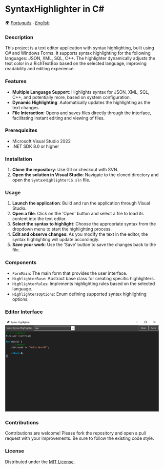 # SyntaxHighlighter in C#

🌍 *[Português](README.md) ∙ [English](README_en.md)*

### Description
This project is a text editor application with syntax highlighting, built using C# and Windows Forms. It supports syntax highlighting for the following languages: JSON, XML, SQL, C++. The highlighter dynamically adjusts the text color in a RichTextBox based on the selected language, improving readability and editing experience.

### Features
- **Multiple Language Support**: Highlights syntax for JSON, XML, SQL, C++, and potentially more, based on system configuration.
- **Dynamic Highlighting**: Automatically updates the highlighting as the text changes.
- **File Interaction**: Opens and saves files directly through the interface, facilitating instant editing and viewing of files.

### Prerequisites
- Microsoft Visual Studio 2022
- .NET SDK 8.0 or higher

### Installation
1. **Clone the repository**: Use Git or checkout with SVN.
2. **Open the solution in Visual Studio**: Navigate to the cloned directory and open the `SyntaxHighlighterCS.sln` file.

### Usage
1. **Launch the application**: Build and run the application through Visual Studio.
2. **Open a file**: Click on the 'Open' button and select a file to load its content into the text editor.
3. **Select the syntax to highlight**: Choose the appropriate syntax from the dropdown menu to start the highlighting process.
4. **Edit and observe changes**: As you modify the text in the editor, the syntax highlighting will update accordingly.
5. **Save your work**: Use the 'Save' button to save the changes back to the file.

### Components
- `FormMain`: The main form that provides the user interface.
- `HighlighterBase`: Abstract base class for creating specific highlighters.
- `HighlighterRules`: Implements highlighting rules based on the selected language.
- `HighlightersOptions`: Enum defining supported syntax highlighting options.

### Editor Interface

![interface](print.png)

### Contributions
Contributions are welcome! Please fork the repository and open a pull request with your improvements. Be sure to follow the existing code style.

### License
Distributed under the [MIT License](LICENSE).
